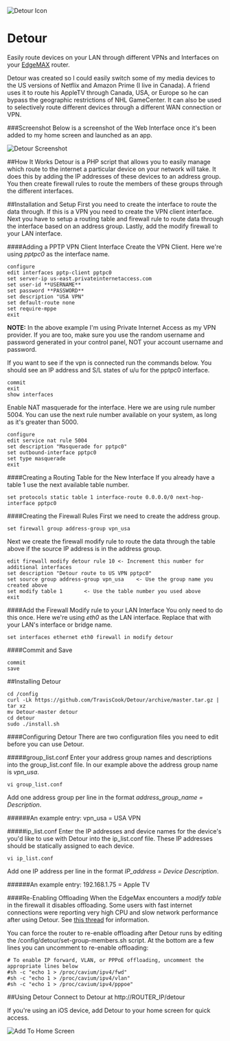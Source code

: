 ![Detour Icon](../images/icon.png?raw=true)

Detour
======

Easily route devices on your LAN through different VPNs and Interfaces on your [EdgeMAX](http://www.ubnt.com/edgemax/edgerouter-lite/) router.

Detour was created so I could easily switch some of my media devices to the US versions of Netflix and Amazon Prime (I live in Canada).  A friend uses it to route his AppleTV through Canada, USA, or Europe so he can bypass the geographic restrictions of NHL GameCenter.  It can also be used to selectively route different devices through a different WAN connection or VPN.

###Screenshot
Below is a screenshot of the Web Interface once it's been added to my home screen and launched as an app.

![Detour Screenshot](../images/screenshot.png?raw=true)

##How It Works
Detour is a PHP script that allows you to easily manage which route to the internet a particular device on your network will take.  It does this by adding the IP addresses of these devices to an address group.  You then create firewall rules to route the members of these groups through the different interfaces.

##Installation and Setup
First you need to create the interface to route the data through.  If this is a VPN you need to create the VPN client interface.  Next you have to setup a routing table and firewall rule to route data through the interface based on an address group.  Lastly, add the modify firewall to your LAN interface.

####Adding a PPTP VPN Client Interface
Create the VPN Client.  Here we're using *pptpc0* as the interface name.

	configure
	edit interfaces pptp-client pptpc0
	set server-ip us-east.privateinternetaccess.com
	set user-id **USERNAME**
	set password **PASSWORD**
	set description "USA VPN"
	set default-route none
	set require-mppe
	exit

**NOTE:** In the above example I'm using Private Internet Access as my VPN provider.  If you are too, make sure you use the random username and password generated in your control panel, NOT your account username and password.

If you want to see if the vpn is connected run the commands below.  You should see an IP address and S/L states of u/u for the pptpc0 interface.
	
	commit
	exit
	show interfaces

Enable NAT masquerade for the interface.  Here we are using rule number 5004.  You can use the next rule number available on your system, as long as it's greater than 5000.

	configure
	edit service nat rule 5004
	set description "Masquerade for pptpc0"
	set outbound-interface pptpc0
	set type masquerade
	exit

####Creating a Routing Table for the New Interface
If you already have a table 1 use the next available table number.

	set protocols static table 1 interface-route 0.0.0.0/0 next-hop-interface pptpc0

####Creating the Firewall Rules
First we need to create the address group.
	
	set firewall group address-group vpn_usa

Next we create the firewall modify rule to route the data through the table above if the source IP address is in the address group.  

	edit firewall modify detour rule 10 <- Increment this number for additional interfaces
	set description "Detour route to US VPN pptpc0"
	set source group address-group vpn_usa    <- Use the group name you created above
	set modify table 1       <- Use the table number you used above
	exit

####Add the Firewall Modify rule to your LAN Interface
You only need to do this once.  Here we're using *eth0* as the LAN interface.  Replace that with your LAN's interface or bridge name.

	set interfaces ethernet eth0 firewall in modify detour

####Commit and Save

	commit
	save

##Installing Detour

	cd /config
	curl -Lk https://github.com/TravisCook/Detour/archive/master.tar.gz | tar xz
	mv Detour-master detour
	cd detour
	sudo ./install.sh
	
####Configuring Detour
There are two configuration files you need to edit before you can use Detour.

#####group_list.conf
Enter your address group names and descriptions into the group_list.conf file.  In our example above the address group name is *vpn_usa*.

	vi group_list.conf

Add one address group per line in the format *address_group_name = Description*.

######An example entry:
vpn_usa = USA VPN

#####ip_list.conf
Enter the IP addresses and device names for the device's you'd like to use with Detour into the ip_list.conf file.  These IP addresses should be statically assigned to each device.

	vi ip_list.conf

Add one IP address per line in the format *IP_address = Device Description*.

######An example entry:
192.168.1.75 = Apple TV

####Re-Enabling Offloading
When the EdgeMax encounters a *modify table* in the firewall it disables offloading.  Some users with fast internet connections were reporting very high CPU and slow network performance after using Detour.  See [this thread](http://community.ubnt.com/t5/EdgeMAX/Detour-An-EdgeMax-app-to-selectively-route-different-devices/m-p/1175162#M56400) for information.

You can force the router to re-enable offloading after Detour runs by editing the /config/detour/set-group-members.sh script.  At the bottom are a few lines you can uncomment to re-enable offloading:

	# To enable IP forward, VLAN, or PPPoE offloading, uncomment the appropriate lines below
	#sh -c "echo 1 > /proc/cavium/ipv4/fwd"
	#sh -c "echo 1 > /proc/cavium/ipv4/vlan"
	#sh -c "echo 1 > /proc/cavium/ipv4/pppoe"

##Using Detour
Connect to Detour at http://ROUTER_IP/detour

If you're using an iOS device, add Detour to your home screen for quick access.

![Add To Home Screen](../images/add_to_home.png?raw=true)
